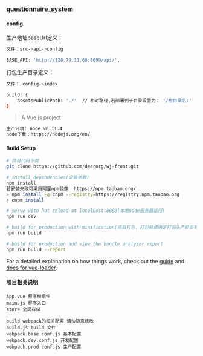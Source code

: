 ### questionnaire_system

#### config
生产地址baseUrl定义：

```bash
文件：src->api->config

BASE_API: 'http://120.79.11.68:8099/api/',
```
打包生产目录定义：

```bash
文件： config->index

build: {
    assetsPublicPath: './'  // 相对路径,若部署到子目录设置为： '/根目录名/' 
}

```

> A Vue.js project


```bash
生产环境: node v6.11.4 
node下载：https://nodejs.org/en/
```

#### Build Setup

``` bash
# 项目代码下载
git clone https://github.com/deerorg/wj-front.git

# install dependencies(安装依赖)
npm install
若安装失败可采用阿里npm镜像  https://npm.taobao.org/
> npm install -g cnpm --registry=https://registry.npm.taobao.org
> cnpm install 

# serve with hot reload at localhost:8080(本地node服务器运行)
npm run dev

# build for production with minification(项目打包，打包前请确定打包生产目录等配置正确)
npm run build

# build for production and view the bundle analyzer report
npm run build --report
```

For a detailed explanation on how things work, check out the [guide](http://vuejs-templates.github.io/webpack/) and [docs for vue-loader](http://vuejs.github.io/vue-loader).


#### 项目相关说明

```
App.vue 程序根组件
main.js 程序入口
store 全局存储
```

```
build webpack的相关配置 请勿随意修改 
build.js build 文件  
webpack.base.conf.js 基本配置 
webpack.dev.conf.js 开发配置 
webpack.prod.conf.js 生产配置
```

